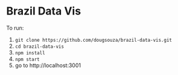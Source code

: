 # Brazil Data Vis

To run:
1. `git clone https://github.com/dougsouza/brazil-data-vis.git`
2. `cd brazil-data-vis`
3. `npm install`
4. `npm start`
5. go to http://localhost:3001
